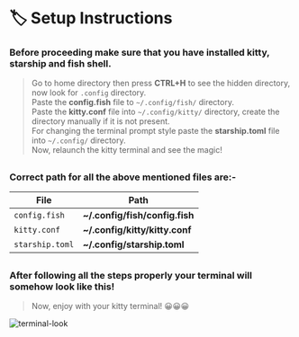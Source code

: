 # 🏷️ Setup Instructions

<h3>Before proceeding make sure that you have installed kitty, starship and fish shell.</h3>

> Go to home directory then press **CTRL+H** to see the hidden directory, now look for `.config` directory.<br>
> Paste the **config.fish** file to `~/.config/fish/` directory.<br>
> Paste the **kitty.conf** file into `~/.config/kitty/` directory, create the directory manually if it is not present.<br>
> For changing the terminal prompt style paste the **starship.toml** file into `~/.config/` directory.<br>
> Now, relaunch the kitty terminal and see the magic!<br>

##
<h3>Correct path for all the above mentioned files are:-</h3>
                                                                  
| File | Path |
| --- | --- |
| `config.fish` | **~/.config/fish/config.fish** |
| `kitty.conf` | **~/.config/kitty/kitty.conf** |
| `starship.toml` | **~/.config/starship.toml** |

##
<h3>After following all the steps properly your terminal will somehow look like this!</h3>

> Now, enjoy with your kitty terminal! 😀😀😀
> 
![terminal-look](https://github.com/avinashkrishna07/play-with-linux/assets/97250827/f2169158-dcf7-4956-bed1-4d0fad1fccc9)
